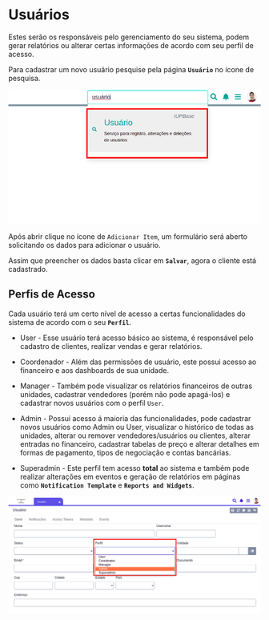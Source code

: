 # Usuários

Estes serão os responsáveis pelo gerenciamento do seu sistema, podem gerar relatórios ou alterar certas informações de acordo com seu perfil de acesso.

Para cadastrar um novo usuário pesquise pela página **`Usuário`** no ícone de pesquisa.

![Página de usuários](/ERP/assets/manuais-de-uso/usuarios/1-usuarios.png)

Após abrir clique no ícone de `Adicionar Item`, um formulário será aberto solicitando os dados para adicionar o usuário.

Assim que preencher os dados basta clicar em **`Salvar`**, agora o cliente está cadastrado.

<!-- 
As abas de **`Notificações`**, **`Access Tokens`**, **`Metadata`** e **`Events`** não serão abordadas no momento. 
-->

## Perfis de Acesso

Cada usuário terá um certo nível de acesso a certas funcionalidades do sistema de acordo com o seu **`Perfil`**.

* User - Esse usuário terá acesso básico ao sistema, é responsável pelo cadastro de clientes, realizar vendas e gerar relatórios.

* Coordenador - Além das permissões de usuário, este possui acesso ao financeiro e aos dashboards de sua unidade.

* Manager - Também pode visualizar os relatórios financeiros de outras unidades, cadastrar vendedores (porém não pode apagá-los) e cadastrar novos usuários com o perfil `User`.

* Admin - Possui acesso á maioria das funcionalidades, pode cadastrar novos usuários como Admin ou User, visualizar o histórico de todas as unidades, alterar ou remover vendedores/usuários ou clientes, alterar entradas no financeiro, cadastrar tabelas de preço e alterar detalhes em formas de pagamento, tipos de negociação e contas bancárias.

* Superadmin - Este perfil tem acesso **total** ao sistema e também pode realizar alterações em eventos e geração de relatórios em páginas como **`Notification Template`** e **`Reports and Widgets`**.

![Página de usuários](/ERP/assets/manuais-de-uso/usuarios/2-usuarios.png)